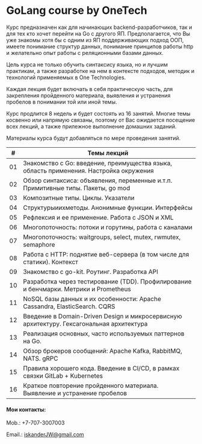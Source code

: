 # GoLang course by OneTech

Курс предназначен как для начинающих backend-разработчиков, так и для тех кто хочет перейти на Go с другого ЯП.
Предполагается, что Вы уже знакомы хотя бы с одним из ЯП поддерживающих подход ООП, имеете понимание структур данных, понимание принципов работы http и желательно опыт работы с реляционными базами данных.

Цель курса не только обучить синтаксису языка, но и лучшим практикам, а также разработке на нем в контексте подходов, методик и технологий применяемых в One Technologies.

Каждая лекция будет включать в себя практическую часть, для закрепления пройденного материала, выявления и устранения пробелов в понимании той или иной темы.

Курс продлится 8 недель и будет состоять из 16 занятий. Многие темы косвенно или напрямую связаны, поэтому от Вас ожидается посещение всех лекций, а также прилежное выполнение домашних заданий.

Материалы курса будут добавляться по мере проведения занятий.

| #  | Темы лекций |
| -- | ----------- |
| 01 | Знакомство с Go: введение, преимущества языка, область применения. Настройка окружения |
| 02 | Обзор синтаксиса: объявления, переменные и.т.п. Примитивные типы. Пакеты, go mod |
| 03 | Композитные типы. Циклы. Указатели |
| 04 | Структурыиихметоды. Анонимные функции. Интерфейсы |
| 05 | Рефлексия и ее применение. Работа с JSON и XML |
| 06 | Многопоточность: потоки и горутины, работа с каналами |
| 07 | Многопоточность: waitgroups, select, mutex, rwmutex, semaphore |
| 08 | Работа с HTTP: поднятие веб-сервера (в том числе для статики). Контекст |
| 09 | Знакомство с go-kit. Роутинг. Разработка API |
| 10 | Разработка через тестирование (TDD). Профилирование и бенчмарки. Метрики и Prometheus |
| 11 | NoSQL базы данных и их особенности: Apache Cassandra, ElasticSearch. CQRS |
| 12 | Введение в Domain-Driven Design и микросервисную архитектуру. Гексагональная архитектура |
| 13 | Реализация основных, часто используемых паттернов на Go. |
| 14 | Обзор брокеров сообщений: Apache Kafka, RabbitMQ, NATS. gRPC |
| 15 | Правила хорошего кода. Введение в CI/CD, в рамках связки GitLab + Kubernetes |
| 16 | Краткое повторение пройденного материала. Выявление и устранение пробелов |

#### Мои контакты:

Mob.: +7-707-3007003

Email.: iskanderJW@gmail.com
